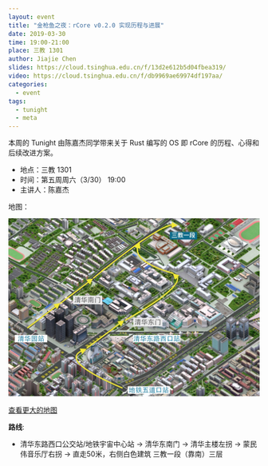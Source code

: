 ```yaml
---
layout: event
title: "金枪鱼之夜：rCore v0.2.0 实现历程与进展"
date: 2019-03-30
time: 19:00-21:00
place: 三教 1301
author: Jiajie Chen
slides: https://cloud.tsinghua.edu.cn/f/13d2e612b5d04fbea319/
video: https://cloud.tsinghua.edu.cn/f/db9969ae69974df197aa/
categories:
  - event
tags:
  - tunight
  - meta
---
```


本周的 Tunight 由陈嘉杰同学带来关于 Rust 编写的 OS 即 rCore 的历程、心得和后续改进方案。

<!--more-->

* 地点：三教 1301
* 时间：第五周周六（3/30） 19:00
* 主讲人：陈嘉杰

地图：

![](/assets/img/events/map_t3_sec1.jpg)

<a class="hidden-xs" href="https://www.openstreetmap.org/#map=17/40.00120/116.32246">查看更大的地图</a>

**路线**:

 - 清华东路西口公交站/地铁宇宙中心站 -> 清华东南门 -> 清华主楼左拐 ->  蒙民伟音乐厅右拐 -> 直走50米，右侧白色建筑 三教一段（靠南）三层

